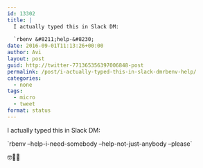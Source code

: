 ```yaml
---
id: 13302
title: |
  I actually typed this in Slack DM:
  
  `rbenv &#8211;help-&#8230;
date: 2016-09-01T11:13:26+00:00
author: Avi
layout: post
guid: http://twitter-771365356397006848-post
permalink: /post/i-actually-typed-this-in-slack-dmrbenv-help/
categories:
  - none
tags:
  - micro
  - tweet
format: status
---
```

I actually typed this in Slack DM:

\`rbenv &#8211;help-i-need-somebody &#8211;help-not-just-anybody &#8211;please\`

🤓🐞🎵